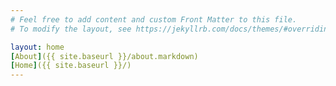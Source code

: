 ```yaml
---
# Feel free to add content and custom Front Matter to this file.
# To modify the layout, see https://jekyllrb.com/docs/themes/#overriding-theme-defaults

layout: home
[About]({{ site.baseurl }}/about.markdown)
[Home]({{ site.baseurl }}/)
---
```

